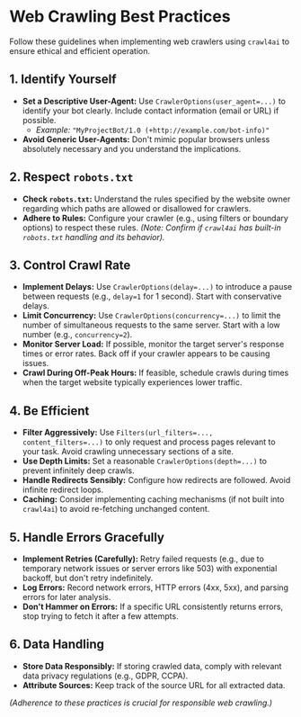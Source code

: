 # Web Crawling Best Practices

Follow these guidelines when implementing web crawlers using `crawl4ai` to ensure ethical and efficient operation.

## 1. Identify Yourself

*   **Set a Descriptive User-Agent:** Use `CrawlerOptions(user_agent=...)` to identify your bot clearly. Include contact information (email or URL) if possible.
    *   *Example:* `"MyProjectBot/1.0 (+http://example.com/bot-info)"`
*   **Avoid Generic User-Agents:** Don't mimic popular browsers unless absolutely necessary and you understand the implications.

## 2. Respect `robots.txt`

*   **Check `robots.txt`:** Understand the rules specified by the website owner regarding which paths are allowed or disallowed for crawlers.
*   **Adhere to Rules:** Configure your crawler (e.g., using filters or boundary options) to respect these rules. *(Note: Confirm if `crawl4ai` has built-in `robots.txt` handling and its behavior).*

## 3. Control Crawl Rate

*   **Implement Delays:** Use `CrawlerOptions(delay=...)` to introduce a pause between requests (e.g., `delay=1` for 1 second). Start with conservative delays.
*   **Limit Concurrency:** Use `CrawlerOptions(concurrency=...)` to limit the number of simultaneous requests to the same server. Start with a low number (e.g., `concurrency=2`).
*   **Monitor Server Load:** If possible, monitor the target server's response times or error rates. Back off if your crawler appears to be causing issues.
*   **Crawl During Off-Peak Hours:** If feasible, schedule crawls during times when the target website typically experiences lower traffic.

## 4. Be Efficient

*   **Filter Aggressively:** Use `Filters(url_filters=..., content_filters=...)` to only request and process pages relevant to your task. Avoid crawling unnecessary sections of a site.
*   **Use Depth Limits:** Set a reasonable `CrawlerOptions(depth=...)` to prevent infinitely deep crawls.
*   **Handle Redirects Sensibly:** Configure how redirects are followed. Avoid infinite redirect loops.
*   **Caching:** Consider implementing caching mechanisms (if not built into `crawl4ai`) to avoid re-fetching unchanged content.

## 5. Handle Errors Gracefully

*   **Implement Retries (Carefully):** Retry failed requests (e.g., due to temporary network issues or server errors like 503) with exponential backoff, but don't retry indefinitely.
*   **Log Errors:** Record network errors, HTTP errors (4xx, 5xx), and parsing errors for later analysis.
*   **Don't Hammer on Errors:** If a specific URL consistently returns errors, stop trying to fetch it after a few attempts.

## 6. Data Handling

*   **Store Data Responsibly:** If storing crawled data, comply with relevant data privacy regulations (e.g., GDPR, CCPA).
*   **Attribute Sources:** Keep track of the source URL for all extracted data.

*(Adherence to these practices is crucial for responsible web crawling.)*